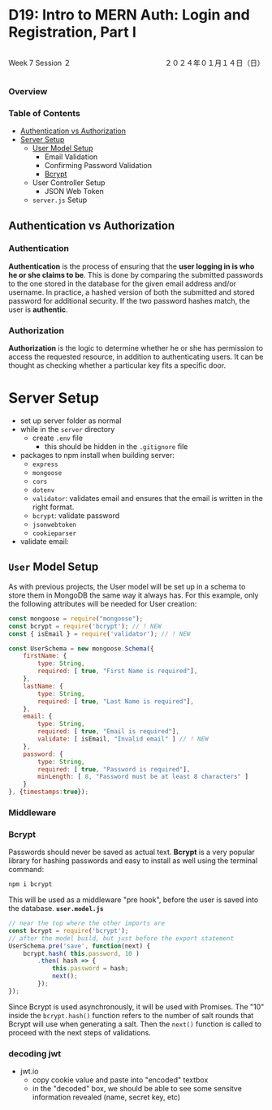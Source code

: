 # D19: Intro to MERN Auth: Login and Registration, Part I

<div style="display: flex; justify-content: space-between;">
    <p>Week 7 Session ２</p>
    <p>２０２４年０１月１４日（日）</p>
</div>

### Overview

### Table of Contents
- [Authentication vs Authorization](#authentication-vs-authorization)
- [Server Setup](#server-setup)
    - [User Model Setup](#user-model-setup)
        - Email Validation
        - Confirming Password Validation
        - [Bcrypt](#bcrypt)
    - User Controller Setup
        - JSON Web Token
    - `server.js` Setup
<!-- - [Client Setup](#client-setup) -->

## Authentication vs Authorization

### Authentication
**Authentication** is the process of ensuring that the **user logging in is who he or she claims to be**. This is done by comparing the submitted passwords to the one stored in the database for the given email address and/or username. In practice, a hashed version of both the submitted and stored password for additional security. If the two password hashes match, the user is **authentic**.

### Authorization
**Authorization** is the logic to determine whether he or she has permission to access the requested resource, in addition to authenticating users. It can be thought as checking whether a particular key fits a specific door.


# Server Setup
- set up server folder as normal
- while in the `server` directory
    - create `.env` file
        - this should be hidden in the `.gitignore` file
- packages to npm install when building server:
    - `express`
    - `mongoose`
    - `cors`
    - `dotenv`
    - `validator`: validates email and ensures that the email is written in the right format.
    - `bcrypt`: validate password
    - `jsonwebtoken`
    - `cookieparser`
- validate email:

## `User` Model Setup
As with previous projects, the User model will be set up in a schema to store them in MongoDB the same way it always has. For this example, only the following attributes will be needed for User creation:
```js
const mongoose = require("mongoose");
const bcrypt = require('bcrypt'); // ! NEW
const { isEmail } = require('validator'); // ! NEW

const UserSchema = new mongoose.Schema({
    firstName: {
        type: String,
        required: [ true, "First Name is required"],
    },
    lastName: {
        type: String,
        required: [ true, "Last Name is required"],
    },
    email: {
        type: String,
        required: [ true, "Email is required"],
        validate: [ isEmail, "Invalid email" ] // ! NEW
    },
    password: {
        type: String,
        required: [ true, "Password is required"],
        minLength: [ 8, "Password must be at least 8 characters" ]
    }
}, {timestamps:true});
```

### Middleware


### Bcrypt
Passwords should never be saved as actual text. **Bcrypt** is a very popular library for hashing passwords and easy to install as well using the terminal command:
```bash
npm i bcrypt
```
This will be used as a middleware "pre hook", before the user is saved into the database.
**`user.model.js`**
```js
// near the top where the other imports are
const bcrypt = require('bcrypt');
// after the model build, but just before the export statement
UserSchema.pre('save', function(next) {
    bcrypt.hash( this.password, 10 )
        .then( hash => {
            this.password = hash;
            next();
        });
});
```
Since Bcrypt is used asynchronously, it will be used with Promises. The "10" inside the `bcrypt.hash()` function refers to the number of salt rounds that Bcrypt will use when generating a salt. Then the `next()` function is called to proceed with the next steps of validations.


### decoding jwt
- jwt.io
    - copy cookie value and paste into "encoded" textbox
    - in the "decoded" box, we should be able to see some sensitve information revealed (name, secret key, etc)